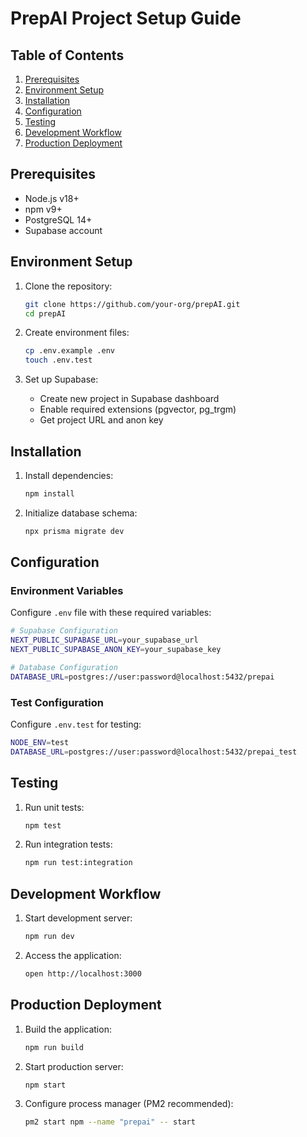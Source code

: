 # PrepAI Project Setup Guide

## Table of Contents
1. [Prerequisites](#prerequisites)
2. [Environment Setup](#environment-setup)
3. [Installation](#installation)
4. [Configuration](#configuration)
5. [Testing](#testing)
6. [Development Workflow](#development-workflow)
7. [Production Deployment](#production-deployment)

## Prerequisites
- Node.js v18+
- npm v9+
- PostgreSQL 14+
- Supabase account

## Environment Setup
1. Clone the repository:
   ```bash
   git clone https://github.com/your-org/prepAI.git
   cd prepAI
   ```

2. Create environment files:
   ```bash
   cp .env.example .env
   touch .env.test
   ```

3. Set up Supabase:
   - Create new project in Supabase dashboard
   - Enable required extensions (pgvector, pg_trgm)
   - Get project URL and anon key

## Installation
1. Install dependencies:
   ```bash
   npm install
   ```

2. Initialize database schema:
   ```bash
   npx prisma migrate dev
   ```

## Configuration
### Environment Variables
Configure `.env` file with these required variables:
```bash
# Supabase Configuration
NEXT_PUBLIC_SUPABASE_URL=your_supabase_url
NEXT_PUBLIC_SUPABASE_ANON_KEY=your_supabase_key

# Database Configuration
DATABASE_URL=postgres://user:password@localhost:5432/prepai
```

### Test Configuration
Configure `.env.test` for testing:
```bash
NODE_ENV=test
DATABASE_URL=postgres://user:password@localhost:5432/prepai_test
```

## Testing
1. Run unit tests:
   ```bash
   npm test
   ```

2. Run integration tests:
   ```bash
   npm run test:integration
   ```

## Development Workflow
1. Start development server:
   ```bash
   npm run dev
   ```

2. Access the application:
   ```bash
   open http://localhost:3000
   ```

## Production Deployment
1. Build the application:
   ```bash
   npm run build
   ```

2. Start production server:
   ```bash
   npm start
   ```

3. Configure process manager (PM2 recommended):
   ```bash
   pm2 start npm --name "prepai" -- start